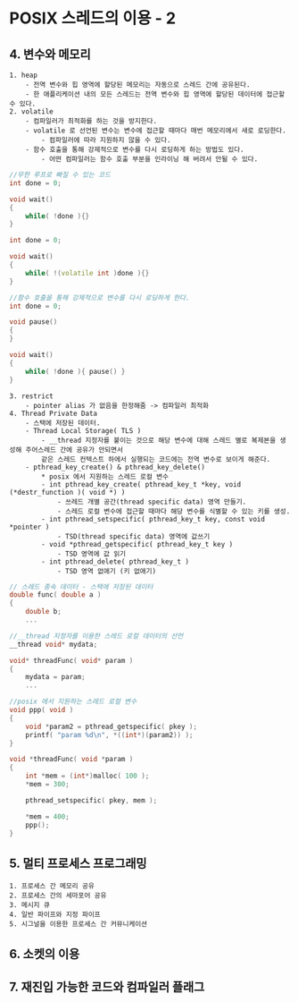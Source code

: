 # POSIX 스레드의 이용 - 2

## 4. 변수와 메모리
	1. heap
		- 전역 변수와 힙 영역에 할당된 메모리는 자동으로 스레드 간에 공유된다.
		- 한 애플리케이션 내의 모든 스레드는 전역 변수와 힙 영역에 할당된 데이터에 접근할 수 있다.
	2. volatile
		- 컴파일러가 최적화를 하는 것을 방지한다.
		- volatile 로 선언된 변수는 변수에 접근할 때마다 매번 메모리에서 새로 로딩한다.
			- 컴파일러에 따라 지원하지 않을 수 있다.
		- 함수 호출을 통해 강제적으로 변수를 다시 로딩하게 하는 방법도 있다.
			- 어떤 컴파일러는 함수 호출 부분을 인라이닝 해 버려서 안될 수 있다.
```c++
//무한 루프로 빠질 수 있는 코드
int done = 0;

void wait()
{
	while( !done ){}
}
```
```c++
int done = 0;

void wait()
{
	while( !(volatile int )done ){}
}
```
```c++
//함수 호출을 통해 강제적으로 변수를 다시 로딩하게 한다.
int done = 0;

void pause()
{
}

void wait()
{
	while( !done ){ pause() }
}
```
	3. restrict
		- pointer alias 가 없음을 한정해줌 -> 컴파일러 최적화
	4. Thread Private Data
		- 스택에 저장된 데이터.
		- Thread Local Storage( TLS )
			- __thread 지정자를 붙이는 것으로 해당 변수에 대해 스레드 별로 복제본을 생성해 주어스레드 간에 공유가 안되면서  
			같은 스레드 컨텍스트 하에서 실행되는 코드에는 전역 변수로 보이게 해준다.
		- pthread_key_create() & pthread_key_delete()
			* posix 에서 지원하는 스레드 로컬 변수
			- int pthread_key_create( pthread_key_t *key, void (*destr_function )( void *) )    
				- 쓰레드 개별 공간(thread specific data) 영역 만들기.
				- 스레드 로컬 변수에 접근할 때마다 해당 변수를 식별할 수 있는 키를 생성.
			- int pthread_setspecific( pthread_key_t key, const void *pointer )  
				- TSD(thread specific data) 영역에 값쓰기
			- void *pthread_getspecific( pthread_key_t key )  
				- TSD 영역에 값 읽기
			- int pthread_delete( pthread_key_t )  
				- TSD 영역 없애기 (키 없애기)
```c++
// 스레드 종속 데이터 - 스택에 저장된 데이터
double func( double a )
{
	double b;
	...
```
```c++
//__thread 지정자를 이용한 스레드 로컬 데이터의 선언
__thread void* mydata;

void* threadFunc( void* param )
{
	mydata = param;
	...
```
```c++
//posix 에서 지원하는 스레드 로컬 변수
void ppp( void )                                                                                                                     
{
	void *param2 = pthread_getspecific( pkey );
	printf( "param %d\n", *((int*)(param2)) );
}

void *threadFunc( void *param )
{
	int *mem = (int*)malloc( 100 );
	*mem = 300;

	pthread_setspecific( pkey, mem );

	*mem = 400;
	ppp();
}
```
## 5. 멀티 프로세스 프로그래밍
	1. 프로세스 간 메모리 공유
	2. 프로세스 간의 세마포어 공유
	3. 메시지 큐
	4. 일반 파이프와 지정 파이프
	5. 시그널을 이용한 프로세스 간 커뮤니케이션

## 6. 소켓의 이용

## 7. 재진입 가능한 코드와 컴파일러 플래그
	 
